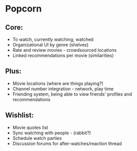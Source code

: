# Popcorn

## Core: 

* To watch, currently watching, watched
* Organizational UI by genre (shelves)
* Rate and review movies - crowdsourced locations
* Linked recommendations per movie (similarities)

## Plus:

* Movie locations (where are things playing?)
* Channel number integration - network, play time
* Friending system, being able to view friends' profiles and recommendations

## Wishlist: 

* Movie quotes list
* Sync watching with people - (rabbit?)
* Schedule watch parties
* Discussion forums for after-watches/reaction thread


